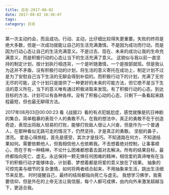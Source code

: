 ```yaml
---
title: 日志-2017-08-02
date: 2017-08-02 16:36:47
tags: 
category: 日志
---
```

第一次主动约会，而且成功。行动、主动，比仔细比较得失更重要。失败的终将是绝大多数，但是一次成功就能让自己的生活充满激情。不是因为成功而行动，而是因为行动心态让自己的生活充满意义。不是过去、现在、未来的成功让我的生命充满意义，而是积极行动的心态让当下的生活充满了意义。
这貌似与我以前一直坚持的制定计划，按计划执行相违背，一个是听随激情，一个是按部就班。但是我认为这并不矛盾，没有积极行动的计划，将生活的意义寄托在成功上，制定计划不过是为了安慰自己当下生活的无聊会得到补偿的。而积极行动下的计划，充满了无穷无尽的可能，这个计划只是提供了一种更好的未来的可能方法，但它绝不是当下生活的意义所在，当下的意义唯有通过积极进取来发现。有了积极行动的心态，到达目标的方法、计划可以有各种各样。没有了积极心动的心态，只剩下一条看起来路程最短，但也最无聊得方法。

2017年08月03日00:00:23
看《战狼2》看的有点犯尴尬症，感觉就像是抗日神剧的集合。简单粗暴的表现个人的勇敢不凡，在我的想法中，真正的勇敢不在于创造奇迹，表现出将敌人轻易的打败，能够打败敌人很让人兴奋，但是作为一个普通人，在那种看似无路可走的情况下，仍然坚持，才是真正的勇敢。
坚挺的鼻子，漂亮。
爱是心得旅程，首先是感受，其次才是技巧。不知道路在何方，不知道结果如何。需要依赖他人，但我相信他人也依赖我。不去想着绝对控制，让事事顺心，而在于有一种精神，不论什么困难都想着去面对去解决。所有的结果目标，最终都指向死亡、虚无。永远保持一颗无惧任何困难的精神，相信爱的真谛唯有在当下的积极行动才能够体会，计划着、梦想着都是将爱的意义放在了结果。
抽象的可控完美与细节的复杂激情，如何将两者结合起来，不用抽象来生活，跳出生活细节来反思。
时时提醒自己，最终的结局都指向死亡与虚无。
我想学习佛学，我需要信仰，但是外在的上帝无法让我信服，每个人都可成佛，由内向外来激发超越当下，更适合我。
